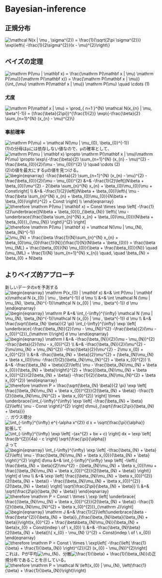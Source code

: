 # Bayesian-inference
## 正規分布
<img src=
"https://render.githubusercontent.com/render/math?math=%5Cdisplaystyle+%5Cmathcal+N%28x+%7C+%5Cmu+%2C+%5Csigma%5E%7B2%7D%29+%3D+%5Cfrac%7B1%7D%7B%5Csqrt%7B2%5Cpi+%5Csigma%5E%7B2%7D%7D%7D%0A++++%5Cexp%5Cleft%5C%7B+-%5Cfrac%7B1%7D%7B2%5Csigma%5E%7B2%7D%7D%28x+-+%5Cmu%29%5E%7B2%7D%5Cright%5C%7D" 
alt="\mathcal N(x | \mu , \sigma^{2}) = \frac{1}{\sqrt{2\pi \sigma^{2}}}
    \exp\left\{ -\frac{1}{2\sigma^{2}}(x - \mu)^{2}\right\}">
## ベイズの定理
<img src=
"https://render.githubusercontent.com/render/math?math=%5Cdisplaystyle+%5Cmathrm+P%28%5Cmu+%7C+%5Cmathbf+x%29+%3D+%5Cfrac%7B%5Cmathrm+P%28%5Cmathbf+x+%7C+%5Cmu%29+%5Cmathrm+P%28%5Cmu%29%7D%7B%5Cmathrm+P%28%5Cmathbf+x%29%7D+%3D+%0A++++%5Cfrac%7B%5Cmathrm+P%28%5Cmathbf+x+%7C+%5Cmu%29%7D%7B%5Cint_%7B%5Cmu%7D+%5Cmathrm+P%28%5Cmathbf+x+%7C+%5Cmu%29%7D+%5Cmathrm+P%28%5Cmu%29+%5Cquad+%5Ccdots+%281%29" 
alt="\mathrm P(\mu | \mathbf x) = \frac{\mathrm P(\mathbf x | \mu) \mathrm P(\mu)}{\mathrm P(\mathbf x)} = 
    \frac{\mathrm P(\mathbf x | \mu)}{\int_{\mu} \mathrm P(\mathbf x | \mu)} \mathrm P(\mu) \quad \cdots (1)">
### 尤度
<img src=
"https://render.githubusercontent.com/render/math?math=%5Cdisplaystyle++%5Cmathrm+P%28%5Cmathbf+x+%7C+%5Cmu%29+%3D+%5Cprod_%7B+n%3D1+%7D%5E%7BN%7D+%5Cmathcal+N%28x_%7Bn%7D+%7C+%5Cmu%2C+%5Cbeta%5E%7B-1%7D%29+%3D+%0A++++%28%5Cfrac%7B%5Cbeta%7D%7B2%5Cpi%7D%29%5E%7B%5Cfrac%7B1%7D%7B2%7D%7D+%5Cexp%5C%7B-%5Cfrac%7B%5Cbeta%7D%7B2%7D+%5Csum_%7Bn%3D1%7D%5E%7BN%7D+%28x_%7Bn%7D+-+%5Cmu%29%5E%7B2%7D%5C%7D" 
alt=" \mathrm P(\mathbf x | \mu) = \prod_{ n=1 }^{N} \mathcal N(x_{n} | \mu, \beta^{-1}) = 
    (\frac{\beta}{2\pi})^{\frac{1}{2}} \exp\{-\frac{\beta}{2} \sum_{n=1}^{N} (x_{n} - \mu)^{2}\}">
### 事前確率
<img src=
"https://render.githubusercontent.com/render/math?math=%5Cdisplaystyle+%5Cmathrm+P%28%5Cmu%29+%3D+%5Cmathcal+N%28%5Cmu+%7C+%5Cmu_%7B0%7D%2C+%5Cbeta_%7B0%7D%5E%7B-1%7D%29" 
alt="\mathrm P(\mu) = \mathcal N(\mu | \mu_{0}, \beta_{0}^{-1})"> \
(1)の分母はμには依存しない値なので、μの確率として、 \
<img src=
"https://render.githubusercontent.com/render/math?math=%5Cdisplaystyle+%5Cmathrm+P%28%5Cmu+%7C+%5Cmathbf+x%29+%5Cpropto+%5Cmathrm+P%28%5Cmathbf+x+%7C+%5Cmu%29%5Cmathrm+P%28%5Cmu%29+%5Cpropto+%0A++++%5Cexp%5C%7B-%5Cfrac%7B%5Cbeta%7D%7B2%7D+%5Csum_%7Bn%3D1%7D%5E%7BN%7D+%28x_%7Bn%7D+-+%5Cmu%29%5E%7B2%7D+-+%5Cfrac%7B%5Cbeta_%7B0%7D%7D%7B2%7D%28%5Cmu+-+%5Cmu_%7B0%7D%29%5E%7B2%7D+%5C%7D+%5Cquad+%5Ccdots+%282%29" 
alt="\mathrm P(\mu | \mathbf x) \propto \mathrm P(\mathbf x | \mu)\mathrm P(\mu) \propto 
    \exp\{-\frac{\beta}{2} \sum_{n=1}^{N} (x_{n} - \mu)^{2} - \frac{\beta_{0}}{2}(\mu - \mu_{0})^{2} \} \quad \cdots (2)"> \
(2)の値を最大にするμの値を見つける。 \
<img src=
"https://render.githubusercontent.com/render/math?math=%5Cdisplaystyle+%5Cbegin%7Beqnarray%7D%0A++++-%5Cfrac%7B%5Cbeta%7D%7B2%7D+%5Csum_%7Bn%3D1%7D%5E%7BN%7D+%28x_%7Bn%7D+-+%5Cmu%29%5E%7B2%7D+-+%5Cfrac%7B%5Cbeta_%7B0%7D%7D%7B2%7D%28%5Cmu+-+%5Cmu_%7B0%7D%29%5E%7B2%7D+%26%3D%26%0A++++-%5Cfrac%7B1%7D%7B2%7D%5Cleft%5B%28N%5Cbeta+%2B+%5Cbeta_%7B0%7D%29%5Cmu%5E%7B2%7D+-+2%28%5Cbeta+%5Csum_%7Bn%7D%5E%7BN%7D+x_%7Bn%7D+%2B+%5Cbeta_%7B0%7D%5Cmu_%7B0%7D%29%5Cmu+%2B+Const%5Cright%5D+%5C%5C+%26%3D%26%0A++++-%5Cfrac%7B1%7D%7B2%7D%5Cleft%5B%28N%5Cbeta+%2B+%5Cbeta_%7B0%7D%29%5Cleft%5C%7B+%5Cmu+-+%5Cfrac%7B%5Cbeta+%5Csum_%7Bn%7D%5E%7BN%7D+x_%7Bn%7D+%2B+%5Cbeta_%7B0%7D%5Cmu_%7B0%7D%7D%7BN%5Cbeta+%2B+%5Cbeta_%7B0%7D%7D%5Cright%5C%7D%5E%7B2%7D++%2B+Const+%5Cright%5D+%5C%5C%0A%5Cend%7Beqnarray%7D" 
alt="\begin{eqnarray}
    -\frac{\beta}{2} \sum_{n=1}^{N} (x_{n} - \mu)^{2} - \frac{\beta_{0}}{2}(\mu - \mu_{0})^{2} &=&
    -\frac{1}{2}\left[(N\beta + \beta_{0})\mu^{2} - 2(\beta \sum_{n}^{N} x_{n} + \beta_{0}\mu_{0})\mu + Const\right] \\ &=&
    -\frac{1}{2}\left[(N\beta + \beta_{0})\left\{ \mu - \frac{\beta \sum_{n}^{N} x_{n} + \beta_{0}\mu_{0}}{N\beta + \beta_{0}}\right\}^{2}  + Const \right] \\
\end{eqnarray}"> \
<img src=
"https://render.githubusercontent.com/render/math?math=%5Cdisplaystyle+%5Ctherefore+%5Cmathrm+P%28%5Cmu+%7C+%5Cmathbf+x%29+%3D+Const++%5Ctimes++%5Cexp+%0A++++%5Cleft%5B%0A++++++++-%5Cfrac%7B1%7D%7B2%7D%5Cunderbrace%7B%28N%5Cbeta+%2B+%5Cbeta_%7B0%7D%29%7D_%7B%5Cbeta_%7BN%7D%7D%0A++++++++%5Cleft%5C%7B+%5Cmu+-+%5Cunderbrace%7B%5Cfrac%7B%5Cbeta+%5Csum_%7Bn%7D%5E%7BN%7D+x_%7Bn%7D+%2B+%5Cbeta_%7B0%7D%5Cmu_%7B0%7D%7D%7BN%5Cbeta+%2B+%5Cbeta_%7B0%7D%7D%7D_%7B%5Cmu_%7BN%7D%7D%0A++++++++%5Cright%5C%7D%5E%7B2%7D%0A++++%5Cright%5D" 
alt="\therefore \mathrm P(\mu | \mathbf x) = Const  \times  \exp 
    \left[
        -\frac{1}{2}\underbrace{(N\beta + \beta_{0})}_{\beta_{N}}
        \left\{ \mu - \underbrace{\frac{\beta \sum_{n}^{N} x_{n} + \beta_{0}\mu_{0}}{N\beta + \beta_{0}}}_{\mu_{N}}
        \right\}^{2}
    \right]"> \
<img src=
"https://render.githubusercontent.com/render/math?math=%5Cdisplaystyle+%5Ctherefore+%5Cmathrm+P%28%5Cmu+%7C+%5Cmathbf+x%29+%3D+%5Cmathcal+N%28%5Cmu+%7C+%5Cmu_%7BN%7D%2C+%5Cbeta_%7BN%7D%5E%7B-1%7D%29" 
alt="\therefore \mathrm P(\mu | \mathbf x) = \mathcal N(\mu | \mu_{N}, \beta_{N}^{-1})"> \
<img src=
"https://render.githubusercontent.com/render/math?math=%5Cdisplaystyle+%5Cmu_%7BN%7D+%3D+%5Cfrac%7B%5Cbeta+%5Cfrac%7B1%7D%7BN%7D%5Csum_%7Bn%7D%5E%7BN%7D+x_%7Bn%7D+%2B+%5Cbeta_%7B0%7D%5Cmu_%7B0%7D%5Cfrac%7B1%7D%7BN%7D%7D%7B%5Cfrac%7B1%7D%7BN%7D%28N%5Cbeta+%2B+%5Cbeta_%7B0%7D%29%7D+%3D%0A++++%5Cfrac%7B%5Cbeta+%5Cmu_%7BML%7D+%2B+%5Cfrac%7B%5Cbeta_%7B0%7D%7D%7BN%7D+%5Cmu_%7B0%7D%7D%7B%5Cbeta+%2B+%5Cfrac%7B%5Cbeta_%7B0%7D%7D%7BN%7D%7D+%5Cquad%0A++++%28%5Cmu_%7BML%7D+%3D+%5Cfrac%7B1%7D%7BN%7D+%5Csum_%7Bn%3D1%7D%5E%7BN%7D+x_%7Bn%7D%29+%5Cquad%2C+%5Cquad+%5Cbeta_%7BN%7D+%3D+%5Cbeta_%7B0%7D+%2B+N%5Cbeta" 
alt="\mu_{N} = \frac{\beta \frac{1}{N}\sum_{n}^{N} x_{n} + \beta_{0}\mu_{0}\frac{1}{N}}{\frac{1}{N}(N\beta + \beta_{0})} =
    \frac{\beta \mu_{ML} + \frac{\beta_{0}}{N} \mu_{0}}{\beta + \frac{\beta_{0}}{N}} \quad
    (\mu_{ML} = \frac{1}{N} \sum_{n=1}^{N} x_{n}) \quad, \quad \beta_{N} = \beta_{0} + N\beta">
## よりベイズ的アプローチ
新しいデータのxを予測する　\
<img src=
"https://render.githubusercontent.com/render/math?math=%5Cdisplaystyle+%5Cbegin%7Beqnarray%7D%0A++++%5Cmathrm+P%28x_%7B0%7D+%7C+%5Cmathbf+x%29+%26%3D%26+%5Cint+P%28%5Cmu+%7C+%5Cmathbf+x%29%5Cmathcal+N+%28x_%7B0%7D+%7C+%5Cmu+%2C+%5Cbeta%5E%7B-1%7D%29+d+%5Cmu+%5C%5C%0A++++%26%3D%26+%5Cint+%5Cmathcal+N+%28%5Cmu+%7C+%5Cmu_%7BN%7D%2C+%5Cbeta_%7BN%7D%5E%7B-1%7D%29%5Cmathcal+N+%28x_%7B0%7D+%7C+%5Cmu+%2C+%5Cbeta%5E%7B-1%7D%29+d+%5Cmu+%0A%5Cend%7Beqnarray%7D%0A" 
alt="\begin{eqnarray}
    \mathrm P(x_{0} | \mathbf x) &=& \int P(\mu | \mathbf x)\mathcal N (x_{0} | \mu , \beta^{-1}) d \mu \\
    &=& \int \mathcal N (\mu | \mu_{N}, \beta_{N}^{-1})\mathcal N (x_{0} | \mu , \beta^{-1}) d \mu 
\end{eqnarray}
"> \
<img src=
"https://render.githubusercontent.com/render/math?math=%5Cdisplaystyle+%5Cbegin%7Beqnarray%7D%0A++++%5Cmathrm+P+%26%3D%26+%5Cint_%7B-%5Cinfty%7D%5E%7B%5Cinfty%7D+%5Cmathcal+N+%28%5Cmu+%7C+%5Cmu_%7BN%7D%2C+%5Cbeta_%7BN%7D%5E%7B-1%7D%29%5Cmathcal+N+%28x_%7B0%7D+%7C+%5Cmu+%2C+%5Cbeta%5E%7B-1%7D%29+d+%5Cmu+%5C%5C%0A++++%26%3D%26+%5Cfrac%7B%5Csqrt%7B%5Cbeta_%7BN%7D+%5Cbeta%7D%7D%7B2+%5Cpi%7D+%5Cint_%7B-%5Cinfty%7D%5E%7B%5Cinfty%7D+%5Cexp+%5Cleft%5B+%5Cunderbrace%7B-%5Cfrac%7B%5Cbeta_%7BN%7D%7D%7B2%7D%28%5Cmu+-+%5Cmu_%7BN%7D%29%5E%7B2%7D+-%5Cfrac%7B%5Cbeta%7D%7B2%7D%28%5Cmu+-+x_%7B0%7D%29%5E%7B2%7D%7D_%7B%5Cmathrm+I%7D%5Cright%5D+d+%5Cmu%0A%5Cend%7Beqnarray%7D%0A" 
alt="\begin{eqnarray}
    \mathrm P &=& \int_{-\infty}^{\infty} \mathcal N (\mu | \mu_{N}, \beta_{N}^{-1})\mathcal N (x_{0} | \mu , \beta^{-1}) d \mu \\
    &=& \frac{\sqrt{\beta_{N} \beta}}{2 \pi} \int_{-\infty}^{\infty} \exp \left[ \underbrace{-\frac{\beta_{N}}{2}(\mu - \mu_{N})^{2} -\frac{\beta}{2}(\mu - x_{0})^{2}}_{\mathrm I}\right] d \mu
\end{eqnarray}
"> \
<img src=
"https://render.githubusercontent.com/render/math?math=%5Cdisplaystyle+%5Cbegin%7Beqnarray%7D%0A++++%5Cmathrm+I+%26%3D%26+-%5Cfrac%7B%5Cbeta_%7BN%7D%7D%7B2%7D%28%5Cmu+-+%5Cmu_%7BN%7D%29%5E%7B2%7D+-%5Cfrac%7B%5Cbeta%7D%7B2%7D%28%5Cmu+-+x_%7B0%7D%29%5E%7B2%7D+%5C%5C%0A++++%26%3D%26+-%5Cfrac%7B%5Cbeta_%7BN%7D%7D%7B2%7D%28%5Cmu%5E%7B2%7D+-+2%5Cmu%5Cmu_%7BN%7D+%2B+%5Cmu_%7BN%7D%5E%7B2%7D%29+-%5Cfrac%7B%5Cbeta%7D%7B2%7D%28%5Cmu%5E%7B2%7D+-+2%5Cmu+x_%7B0%7D+%2B+x_%7B0%7D%5E%7B2%7D%29+%5C%5C%0A++++%26%3D%26+-%5Cfrac%7B%5Cbeta_%7BN%7D+%2B+%5Cbeta%7D%7B2%7D%5Cmu%5E%7B2%7D+%2B+%28%5Cbeta_%7BN%7D%5Cmu_%7BN%7D+%2B+%5Cbeta+x_%7B0%7D%29%5Cmu+-%5Cfrac%7B1%7D%7B2%7D%28%5Cbeta_%7BN%7D%5Cmu_%7BN%7D%5E%7B2%7D+%2B+%5Cbeta+x_%7B0%7D%5E%7B2%7D%29+%5C%5C%0A++++%26%3D%26+-%5Cfrac%7B%5Cbeta_%7BN%7D+%2B+%5Cbeta%7D%7B2%7D%5Cleft%5C%7B+%5Cmu+-+%5Cfrac%7B%5Cbeta_%7BN%7D%5Cmu_%7BN%7D+%2B+%5Cbeta+x_%7B0%7D%7D%7B%5Cbeta_%7BN%7D+%2B+%5Cbeta%7D%5Cright%5C%7D%5E%7B2%7D+%2B+%5Cfrac%7B%28%5Cbeta_%7BN%7D%5Cmu_%7BN%7D+%2B+%5Cbeta+x_%7B0%7D%29%5E%7B2%7D%7D%7B2%28%5Cbeta_%7BN%7D+%2B+%5Cbeta%29%7D+-%5Cfrac%7B1%7D%7B2%7D%28%5Cbeta_%7BN%7D%5Cmu_%7BN%7D%5E%7B2%7D+%2B+%5Cbeta+x_%7B0%7D%5E%7B2%7D%29%0A%5Cend%7Beqnarray%7D" 
alt="\begin{eqnarray}
    \mathrm I &=& -\frac{\beta_{N}}{2}(\mu - \mu_{N})^{2} -\frac{\beta}{2}(\mu - x_{0})^{2} \\
    &=& -\frac{\beta_{N}}{2}(\mu^{2} - 2\mu\mu_{N} + \mu_{N}^{2}) -\frac{\beta}{2}(\mu^{2} - 2\mu x_{0} + x_{0}^{2}) \\
    &=& -\frac{\beta_{N} + \beta}{2}\mu^{2} + (\beta_{N}\mu_{N} + \beta x_{0})\mu -\frac{1}{2}(\beta_{N}\mu_{N}^{2} + \beta x_{0}^{2}) \\
    &=& -\frac{\beta_{N} + \beta}{2}\left\{ \mu - \frac{\beta_{N}\mu_{N} + \beta x_{0}}{\beta_{N} + \beta}\right\}^{2} + \frac{(\beta_{N}\mu_{N} + \beta x_{0})^{2}}{2(\beta_{N} + \beta)} -\frac{1}{2}(\beta_{N}\mu_{N}^{2} + \beta x_{0}^{2})
\end{eqnarray}"> \
<img src=
"https://render.githubusercontent.com/render/math?math=%5Cdisplaystyle+%5Ctherefore+%5Cmathrm+P+%3D+%5Cfrac%7B%5Csqrt%7B%5Cbeta_%7BN%7D+%5Cbeta%7D%7D%7B2+%5Cpi%7D+%5Cexp+%5Cleft%5B+%5Cfrac%7B%28%5Cbeta_%7BN%7D%5Cmu_%7BN%7D+%2B+%5Cbeta+x_%7B0%7D%29%5E%7B2%7D%7D%7B2%28%5Cbeta_%7BN%7D+%2B+%5Cbeta%29%7D+-%5Cfrac%7B1%7D%7B2%7D%28%5Cbeta_%7BN%7D%5Cmu_%7BN%7D%5E%7B2%7D+%2B+%5Cbeta+x_%7B0%7D%5E%7B2%7D%29+%5Cright%5D+%5Ctimes+%5Cunderbrace%7B%5Cint_%7B-%5Cinfty%7D%5E%7B%5Cinfty%7D+%5Cexp+%5Cleft%5B+-%5Cfrac%7B%5Cbeta_%7BN%7D+%2B+%5Cbeta%7D%7B2%7D%5Cleft%5C%7B+%5Cmu+-+Const+%5Cright%5C%7D%5E%7B2%7D+%5Cright%5D+d%5Cmu%7D_%7B%5Csqrt%7B%5Cfrac%7B2%5Cpi%7D%7B%5Cbeta_%7BN%7D+%2B+%5Cbeta%7D%7D%7D" 
alt="\therefore \mathrm P = \frac{\sqrt{\beta_{N} \beta}}{2 \pi} \exp \left[ \frac{(\beta_{N}\mu_{N} + \beta x_{0})^{2}}{2(\beta_{N} + \beta)} -\frac{1}{2}(\beta_{N}\mu_{N}^{2} + \beta x_{0}^{2}) \right] \times \underbrace{\int_{-\infty}^{\infty} \exp \left[ -\frac{\beta_{N} + \beta}{2}\left\{ \mu - Const \right\}^{2} \right] d\mu}_{\sqrt{\frac{2\pi}{\beta_{N} + \beta}}}"> \
∴ ガウス積分 \
<img src=
"https://render.githubusercontent.com/render/math?math=%5Cdisplaystyle+%5Cint_%7B-%5Cinfty%7D%5E%7B%5Cinfty%7D+e%5E%7B-%5Calpha+x%5E%7B2%7D%7D+d+x+%3D+%5Csqrt%7B%5Cfrac%7B%5Cpi%7D%7B%5Calpha%7D%7D" 
alt="\int_{-\infty}^{\infty} e^{-\alpha x^{2}} d x = \sqrt{\frac{\pi}{\alpha}}"> \
拡張して \
<img src=
"https://render.githubusercontent.com/render/math?math=%5Cdisplaystyle+%5Cint_%7B-%5Cinfty%7D%5E%7B%5Cinfty%7D+%5Cexp+%5Cleft%5B+-%28ax%5E%7B2%7D+%2B+bx+%2B+c%29+%5Cright%5D+dx+%3D+%0A++++%5Cexp+%5Cleft%5B+%5Cfrac%7Bb%5E%7B2%7D%7D%7B4a%7D+-+c+%5Cright%5D+%5Csqrt%7B%5Cfrac%7B%5Cpi%7D%7B%5Calpha%7D%7D" 
alt="\int_{-\infty}^{\infty} \exp \left[ -(ax^{2} + bx + c) \right] dx = 
    \exp \left[ \frac{b^{2}}{4a} - c \right] \sqrt{\frac{\pi}{\alpha}}"> \
よって \
<img src=
"https://render.githubusercontent.com/render/math?math=%5Cdisplaystyle+%5Cbegin%7Beqnarray%7D%0A++++%5Cint_%7B-%5Cinfty%7D%5E%7B%5Cinfty%7D+%5Cexp+%5Cleft%5B+-%5Cfrac%7B%5Cbeta_%7BN%7D+%2B+%5Cbeta%7D%7B2%7D%5Cleft%5C%7B+%5Cmu+-+%5Cfrac%7B%5Cbeta_%7BN%7D%5Cmu_%7BN%7D+%2B+%5Cbeta+x_%7B0%7D%7D%7B%5Cbeta_%7BN%7D+%2B+%5Cbeta%7D+%5Cright%5C%7D%5E%7B2%7D+%5Cright%5D+d%5Cmu+%0A++++%26%3D%26%0A++++%5Cint_%7B-%5Cinfty%7D%5E%7B%5Cinfty%7D+%5Cexp+%5Cleft%5B+-%5Cleft%5C%7B+%5Cfrac%7B%5Cbeta_%7BN%7D+%2B+%5Cbeta%7D%7B2%7D%5Cmu%5E%7B2%7D+-+%28%5Cbeta_%7BN%7D%5Cmu_%7BN%7D+%2B+%5Cbeta+x_%7B0%7D%29%5Cmu+%2B+%5Cfrac%7B%28%5Cbeta_%7BN%7D%5Cmu_%7BN%7D+%2B+%5Cbeta+x_%7B0%7D%29%5E%7B2%7D%7D%7B2%28%5Cbeta_%7BN%7D+%2B+%5Cbeta%29%7D+%5Cright%5C%7D+%5Cright%5D+d+%5Cmu+%5C%5C%0A++++%26%3D%26+%0A++++%5Cexp+%5Cleft%5B+%5Cfrac%7B%28%5Cbeta_%7BN%7D%5Cmu_%7BN%7D+%2B+%5Cbeta+x_%7B0%7D%29%5E%7B2%7D%7D%7B2%28%5Cbeta_%7BN%7D+%2B+%5Cbeta%29%7D+-+%5Cfrac%7B%28%5Cbeta_%7BN%7D%5Cmu_%7BN%7D+%2B+%5Cbeta+x_%7B0%7D%29%5E%7B2%7D%7D%7B2%28%5Cbeta_%7BN%7D+%2B+%5Cbeta%29%7D+%5Cright%5D+%5Csqrt%7B%5Cfrac%7B2%5Cpi%7D%7B%5Cbeta_%7BN%7D+%2B+%5Cbeta%7D%7D+%5C%5C%0A++++%26%3D%26%0A++++%5Csqrt%7B%5Cfrac%7B2%5Cpi%7D%7B%5Cbeta_%7BN%7D+%2B+%5Cbeta%7D%7D%0A%5Cend%7Beqnarray%7D" 
alt="\begin{eqnarray}
    \int_{-\infty}^{\infty} \exp \left[ -\frac{\beta_{N} + \beta}{2}\left\{ \mu - \frac{\beta_{N}\mu_{N} + \beta x_{0}}{\beta_{N} + \beta} \right\}^{2} \right] d\mu 
    &=&
    \int_{-\infty}^{\infty} \exp \left[ -\left\{ \frac{\beta_{N} + \beta}{2}\mu^{2} - (\beta_{N}\mu_{N} + \beta x_{0})\mu + \frac{(\beta_{N}\mu_{N} + \beta x_{0})^{2}}{2(\beta_{N} + \beta)} \right\} \right] d \mu \\
    &=& 
    \exp \left[ \frac{(\beta_{N}\mu_{N} + \beta x_{0})^{2}}{2(\beta_{N} + \beta)} - \frac{(\beta_{N}\mu_{N} + \beta x_{0})^{2}}{2(\beta_{N} + \beta)} \right] \sqrt{\frac{2\pi}{\beta_{N} + \beta}} \\
    &=&
    \sqrt{\frac{2\pi}{\beta_{N} + \beta}}
\end{eqnarray}"> \
<img src=
"https://render.githubusercontent.com/render/math?math=%5Cdisplaystyle+%5Ctherefore+%5Cmathrm+P+%3D+Const+%5C+%5Ctimes+%5C+%5Cexp+%5Cleft%5B+%5Cunderbrace%7B+%5Cfrac%7B%28%5Cbeta_%7BN%7D%5Cmu_%7BN%7D+%2B+%5Cbeta+x_%7B0%7D%29%5E%7B2%7D%7D%7B2%28%5Cbeta_%7BN%7D+%2B+%5Cbeta%29%7D+-%5Cfrac%7B1%7D%7B2%7D%28%5Cbeta_%7BN%7D%5Cmu_%7BN%7D%5E%7B2%7D+%2B+%5Cbeta+x_%7B0%7D%5E%7B2%7D%29%7D_%7B%5Cmathrm+J%7D%5Cright%5D" 
alt="\therefore \mathrm P = Const \ \times \ \exp \left[ \underbrace{ \frac{(\beta_{N}\mu_{N} + \beta x_{0})^{2}}{2(\beta_{N} + \beta)} -\frac{1}{2}(\beta_{N}\mu_{N}^{2} + \beta x_{0}^{2})}_{\mathrm J}\right]"> \
<img src=
"https://render.githubusercontent.com/render/math?math=%5Cdisplaystyle+%5Cbegin%7Beqnarray%7D%0A++++%5Cmathrm+J+%26%3D%26+%5Cfrac%7B1%7D%7B2%7D%5Cleft%28%5Cunderbrace%7B%5Cbeta+-+%5Cfrac%7B%5Cbeta%5E%7B2%7D%7D%7B%5Cbeta_%7BN%7D+%2B+%5Cbeta%7D%7D_%7B%5Cfrac%7B%5Cbeta_%7BN%7D%5Cbeta%7D%7B%5Cbeta_%7BN%7D+%2B+%5Cbeta%7D%7D%5Cright%29x_%7B0%7D%5E%7B2%7D+%2B+%5Cfrac%7B%5Cbeta%5Cbeta_%7BN%7D%5Cmu_%7BN%7D%7D%7B%5Cbeta_%7BN%7D+%2B+%5Cbeta%7Dx_%7B0%7D+%2B+Const+%5C%C2%A0%28indep+%5C+of+%5C+x_%7B0%7D%29+%5C%5C%0A++++%26%3D%26+-%5Cfrac%7B%5Cbeta_%7BN%7D%5Cbeta%7D%7B2%28%5Cbeta_%7BN%7D+%2B+%5Cbeta%29%7D%5C%7B+x_%7B0%7D+-+%5Cmu_%7BN%7D+%5C%7D%5E%7B2%7D+%2B+Const%5C+%28%5C+indep+%5C+of+%5C+x_%7B0%7D%29%0A%5Cend%7Beqnarray%7D" 
alt="\begin{eqnarray}
    \mathrm J &=& \frac{1}{2}\left(\underbrace{\beta - \frac{\beta^{2}}{\beta_{N} + \beta}}_{\frac{\beta_{N}\beta}{\beta_{N} + \beta}}\right)x_{0}^{2} + \frac{\beta\beta_{N}\mu_{N}}{\beta_{N} + \beta}x_{0} + Const(indep \ of \ x_{0}) \\
    &=& -\frac{\beta_{N}\beta}{2(\beta_{N} + \beta)}\{ x_{0} - \mu_{N} \}^{2} + Const(indep \ of \ x_{0})
\end{eqnarray}"> \
<img src=
"https://render.githubusercontent.com/render/math?math=%5Cdisplaystyle+%5Ctherefore+%5Cmathrm+P+%3D+Const+%5C%C2%A0%5Ctimes+%5C+%5Cexp%5Cleft%5B+-%5Cfrac%7B%5Cleft%28+%5Cfrac%7B1%7D%7B%5Cbeta%7D+%2B+%5Cfrac%7B1%7D%7B%5Cbeta_%7BN%7D%7D+%5Cright%29%5E%7B2%7D%7D%7B2%7D+%28x_%7B0%7D+-+%5Cmu_%7BN%7D%29%5E%7B2%7D%5Cright%5D" 
alt="\therefore \mathrm P = Const \ \times \ \exp\left[ -\frac{\left( \frac{1}{\beta} + \frac{1}{\beta_{N}} \right)^{2}}{2} (x_{0} - \mu_{N})^{2}\right]"> \
これは、Pが平均<img src=
"https://render.githubusercontent.com/render/math?math=%5Cdisplaystyle+%5Cmu_%7BN%7D" 
alt="\mu_{N}">、分散<img src=
"https://render.githubusercontent.com/render/math?math=%5Cdisplaystyle+%5Cfrac%7B1%7D%7B%5Cbeta%7D+%2B+%5Cfrac%7B1%7D%7B%5Cbeta_%7BN%7D%7D" 
alt="\frac{1}{\beta} + \frac{1}{\beta_{N}}">の正規分布であることを示している。 \
<img src=
"https://render.githubusercontent.com/render/math?math=%5Cdisplaystyle+%5Ctherefore+%5Cmathrm+P+%3D+%5Cmathcal+N+%5Cleft%28x_%7B0%7D+%7C+%5Cmu_%7BN%7D%2C+%5Cleft%28%5Cfrac%7B1%7D%7B%5Cbeta%7D+%2B+%5Cfrac%7B1%7D%7B%5Cbeta_%7BN%7D%7D%5Cright%29%5Cright%29" 
alt="\therefore \mathrm P = \mathcal N \left(x_{0} | \mu_{N}, \left(\frac{1}{\beta} + \frac{1}{\beta_{N}}\right)\right)">

